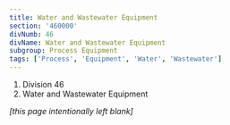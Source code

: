 ```yaml
---
title: Water and Wastewater Equipment
section: '460000'
divNumb: 46
divName: Water and Wastewater Equipment
subgroup: Process Equipment
tags: ['Process', 'Equipment', 'Water', 'Wastewater']
---
```


   1. Division 46
   1. Water and Wastewater Equipment

*[this page intentionally left blank]*

